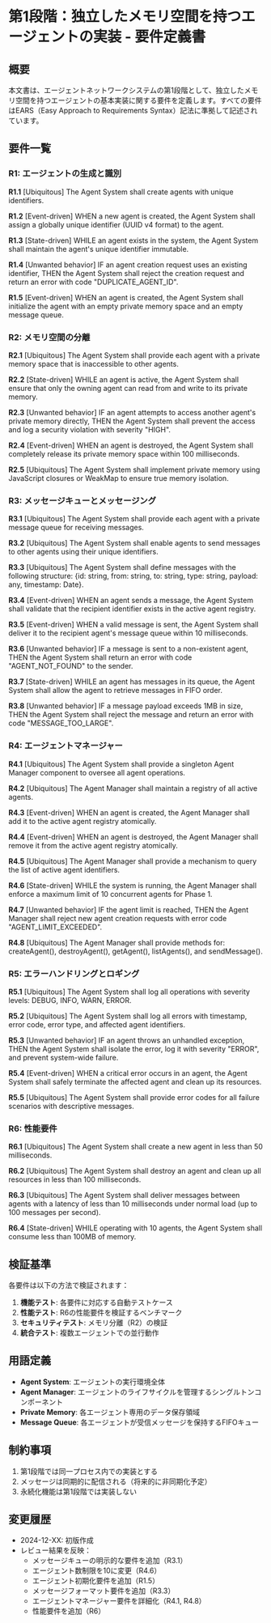 # 第1段階：独立したメモリ空間を持つエージェントの実装 - 要件定義書

## 概要

本文書は、エージェントネットワークシステムの第1段階として、独立したメモリ空間を持つエージェントの基本実装に関する要件を定義します。すべての要件はEARS（Easy Approach to Requirements Syntax）記法に準拠して記述されています。

## 要件一覧

### R1: エージェントの生成と識別

**R1.1** [Ubiquitous] The Agent System shall create agents with unique identifiers.

**R1.2** [Event-driven] WHEN a new agent is created, the Agent System shall assign a globally unique identifier (UUID v4 format) to the agent.

**R1.3** [State-driven] WHILE an agent exists in the system, the Agent System shall maintain the agent's unique identifier immutable.

**R1.4** [Unwanted behavior] IF an agent creation request uses an existing identifier, THEN the Agent System shall reject the creation request and return an error with code "DUPLICATE_AGENT_ID".

**R1.5** [Event-driven] WHEN an agent is created, the Agent System shall initialize the agent with an empty private memory space and an empty message queue.

### R2: メモリ空間の分離

**R2.1** [Ubiquitous] The Agent System shall provide each agent with a private memory space that is inaccessible to other agents.

**R2.2** [State-driven] WHILE an agent is active, the Agent System shall ensure that only the owning agent can read from and write to its private memory.

**R2.3** [Unwanted behavior] IF an agent attempts to access another agent's private memory directly, THEN the Agent System shall prevent the access and log a security violation with severity "HIGH".

**R2.4** [Event-driven] WHEN an agent is destroyed, the Agent System shall completely release its private memory space within 100 milliseconds.

**R2.5** [Ubiquitous] The Agent System shall implement private memory using JavaScript closures or WeakMap to ensure true memory isolation.

### R3: メッセージキューとメッセージング

**R3.1** [Ubiquitous] The Agent System shall provide each agent with a private message queue for receiving messages.

**R3.2** [Ubiquitous] The Agent System shall enable agents to send messages to other agents using their unique identifiers.

**R3.3** [Ubiquitous] The Agent System shall define messages with the following structure: {id: string, from: string, to: string, type: string, payload: any, timestamp: Date}.

**R3.4** [Event-driven] WHEN an agent sends a message, the Agent System shall validate that the recipient identifier exists in the active agent registry.

**R3.5** [Event-driven] WHEN a valid message is sent, the Agent System shall deliver it to the recipient agent's message queue within 10 milliseconds.

**R3.6** [Unwanted behavior] IF a message is sent to a non-existent agent, THEN the Agent System shall return an error with code "AGENT_NOT_FOUND" to the sender.

**R3.7** [State-driven] WHILE an agent has messages in its queue, the Agent System shall allow the agent to retrieve messages in FIFO order.

**R3.8** [Unwanted behavior] IF a message payload exceeds 1MB in size, THEN the Agent System shall reject the message and return an error with code "MESSAGE_TOO_LARGE".

### R4: エージェントマネージャー

**R4.1** [Ubiquitous] The Agent System shall provide a singleton Agent Manager component to oversee all agent operations.

**R4.2** [Ubiquitous] The Agent Manager shall maintain a registry of all active agents.

**R4.3** [Event-driven] WHEN an agent is created, the Agent Manager shall add it to the active agent registry atomically.

**R4.4** [Event-driven] WHEN an agent is destroyed, the Agent Manager shall remove it from the active agent registry atomically.

**R4.5** [Ubiquitous] The Agent Manager shall provide a mechanism to query the list of active agent identifiers.

**R4.6** [State-driven] WHILE the system is running, the Agent Manager shall enforce a maximum limit of 10 concurrent agents for Phase 1.

**R4.7** [Unwanted behavior] IF the agent limit is reached, THEN the Agent Manager shall reject new agent creation requests with error code "AGENT_LIMIT_EXCEEDED".

**R4.8** [Ubiquitous] The Agent Manager shall provide methods for: createAgent(), destroyAgent(), getAgent(), listAgents(), and sendMessage().

### R5: エラーハンドリングとロギング

**R5.1** [Ubiquitous] The Agent System shall log all operations with severity levels: DEBUG, INFO, WARN, ERROR.

**R5.2** [Ubiquitous] The Agent System shall log all errors with timestamp, error code, error type, and affected agent identifiers.

**R5.3** [Unwanted behavior] IF an agent throws an unhandled exception, THEN the Agent System shall isolate the error, log it with severity "ERROR", and prevent system-wide failure.

**R5.4** [Event-driven] WHEN a critical error occurs in an agent, the Agent System shall safely terminate the affected agent and clean up its resources.

**R5.5** [Ubiquitous] The Agent System shall provide error codes for all failure scenarios with descriptive messages.

### R6: 性能要件

**R6.1** [Ubiquitous] The Agent System shall create a new agent in less than 50 milliseconds.

**R6.2** [Ubiquitous] The Agent System shall destroy an agent and clean up all resources in less than 100 milliseconds.

**R6.3** [Ubiquitous] The Agent System shall deliver messages between agents with a latency of less than 10 milliseconds under normal load (up to 100 messages per second).

**R6.4** [State-driven] WHILE operating with 10 agents, the Agent System shall consume less than 100MB of memory.

## 検証基準

各要件は以下の方法で検証されます：

1. **機能テスト**: 各要件に対応する自動テストケース
2. **性能テスト**: R6の性能要件を検証するベンチマーク
3. **セキュリティテスト**: メモリ分離（R2）の検証
4. **統合テスト**: 複数エージェントでの並行動作

## 用語定義

- **Agent System**: エージェントの実行環境全体
- **Agent Manager**: エージェントのライフサイクルを管理するシングルトンコンポーネント
- **Private Memory**: 各エージェント専用のデータ保存領域
- **Message Queue**: 各エージェントが受信メッセージを保持するFIFOキュー

## 制約事項

1. 第1段階では同一プロセス内での実装とする
2. メッセージは同期的に配信される（将来的に非同期化予定）
3. 永続化機能は第1段階では実装しない

## 変更履歴

- 2024-12-XX: 初版作成
- レビュー結果を反映：
  - メッセージキューの明示的な要件を追加（R3.1）
  - エージェント数制限を10に変更（R4.6）
  - エージェント初期化要件を追加（R1.5）
  - メッセージフォーマット要件を追加（R3.3）
  - エージェントマネージャー要件を詳細化（R4.1, R4.8）
  - 性能要件を追加（R6）